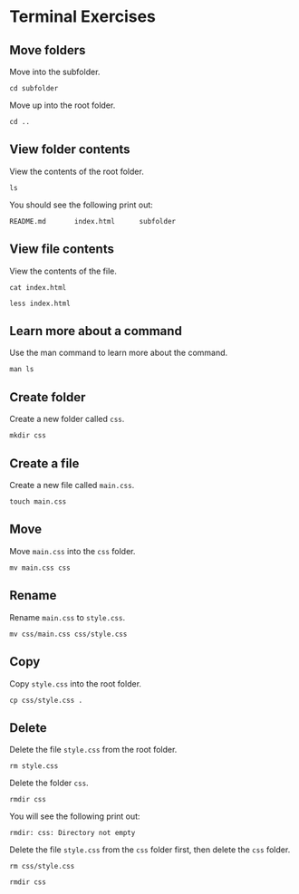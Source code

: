 # Terminal Exercises

## Move folders
Move into the subfolder.
```
cd subfolder
```

Move up into the root folder.
```
cd ..
```

## View folder contents

View the contents of the root folder.
```
ls
```
You should see the following print out:
```
README.md       index.html      subfolder
```

## View file contents

View the contents of the file.
```
cat index.html

less index.html
```

## Learn more about a command

Use the man command to learn more about the command.
```
man ls
```

## Create folder

Create a new folder called `css`.
```
mkdir css
```

## Create a file

Create a new file called `main.css`.
```
touch main.css
```

## Move

Move `main.css` into the `css` folder.
```
mv main.css css
```

## Rename

Rename `main.css` to `style.css`.
```
mv css/main.css css/style.css
```

## Copy

Copy `style.css` into the root folder.
```
cp css/style.css .
```

## Delete

Delete the file `style.css` from the root folder.
```
rm style.css
```

Delete the folder `css`.
```
rmdir css
```

You will see the following print out:
```
rmdir: css: Directory not empty
```

Delete the file `style.css` from the `css` folder first, then delete the `css` folder.
```
rm css/style.css

rmdir css
```
